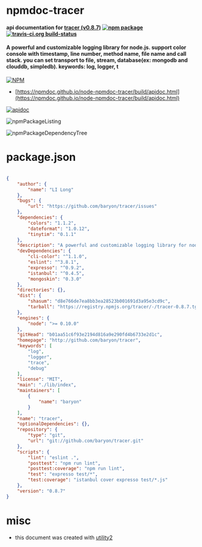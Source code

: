 # npmdoc-tracer

#### api documentation for  [tracer (v0.8.7)](http://github.com/baryon/tracer)  [![npm package](https://img.shields.io/npm/v/npmdoc-tracer.svg?style=flat-square)](https://www.npmjs.org/package/npmdoc-tracer) [![travis-ci.org build-status](https://api.travis-ci.org/npmdoc/node-npmdoc-tracer.svg)](https://travis-ci.org/npmdoc/node-npmdoc-tracer)

#### A powerful and customizable logging library for node.js. support color console with timestamp, line number, method name, file name and call stack. you can set transport to file, stream, database(ex: mongodb and clouddb, simpledb). keywords: log, logger, t

[![NPM](https://nodei.co/npm/tracer.png?downloads=true&downloadRank=true&stars=true)](https://www.npmjs.com/package/tracer)

- [https://npmdoc.github.io/node-npmdoc-tracer/build/apidoc.html](https://npmdoc.github.io/node-npmdoc-tracer/build/apidoc.html)

[![apidoc](https://npmdoc.github.io/node-npmdoc-tracer/build/screenCapture.buildCi.browser.%252Ftmp%252Fbuild%252Fapidoc.html.png)](https://npmdoc.github.io/node-npmdoc-tracer/build/apidoc.html)

![npmPackageListing](https://npmdoc.github.io/node-npmdoc-tracer/build/screenCapture.npmPackageListing.svg)

![npmPackageDependencyTree](https://npmdoc.github.io/node-npmdoc-tracer/build/screenCapture.npmPackageDependencyTree.svg)



# package.json

```json

{
    "author": {
        "name": "LI Long"
    },
    "bugs": {
        "url": "https://github.com/baryon/tracer/issues"
    },
    "dependencies": {
        "colors": "1.1.2",
        "dateformat": "1.0.12",
        "tinytim": "0.1.1"
    },
    "description": "A powerful and customizable logging library for node.js. support color console with timestamp, line number, method name, file name and call stack. you can set transport to file, stream, database(ex: mongodb and clouddb, simpledb). keywords: log, logger, t",
    "devDependencies": {
        "cli-color": "^1.1.0",
        "eslint": "^3.8.1",
        "expresso": "^0.9.2",
        "istanbul": "^0.4.5",
        "mongoskin": "0.3.0"
    },
    "directories": {},
    "dist": {
        "shasum": "d8e766de7ea8bb3ea28523b001691d3a95e3cd9c",
        "tarball": "https://registry.npmjs.org/tracer/-/tracer-0.8.7.tgz"
    },
    "engines": {
        "node": ">= 0.10.0"
    },
    "gitHead": "b01aa51c6f93e2194d816a9e290fd4b6733e2d1c",
    "homepage": "http://github.com/baryon/tracer",
    "keywords": [
        "log",
        "logger",
        "trace",
        "debug"
    ],
    "license": "MIT",
    "main": "./lib/index",
    "maintainers": [
        {
            "name": "baryon"
        }
    ],
    "name": "tracer",
    "optionalDependencies": {},
    "repository": {
        "type": "git",
        "url": "git://github.com/baryon/tracer.git"
    },
    "scripts": {
        "lint": "eslint .",
        "posttest": "npm run lint",
        "posttest:coverage": "npm run lint",
        "test": "expresso test/*",
        "test:coverage": "istanbul cover expresso test/*.js"
    },
    "version": "0.8.7"
}
```



# misc
- this document was created with [utility2](https://github.com/kaizhu256/node-utility2)
